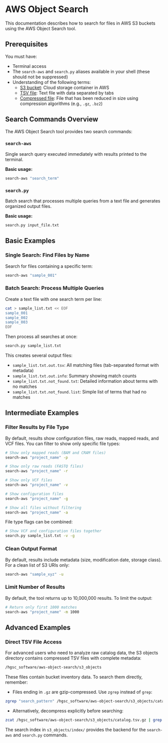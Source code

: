 # AWS Object Search

This documentation describes how to search for files in AWS S3 buckets using the AWS Object Search tool.

## Prerequisites

You must have:

- Terminal access
- The `search-aws` and `search.py` aliases available in your shell (these should not be suppressed)
- Understanding of the following terms:
  - [S3 bucket](https://en.wikipedia.org/wiki/Amazon_S3): Cloud storage container in AWS
  - [TSV file](https://en.wikipedia.org/wiki/Tab-separated_values): Text file with data separated by tabs
  - [Compressed file](https://en.wikipedia.org/wiki/Data_compression): File that has been reduced in size using compression algorithms (e.g., `.gz`, `.bz2`)

## Search Commands Overview

The AWS Object Search tool provides two search commands:

### `search-aws`
Single search query executed immediately with results printed to the terminal.

**Basic usage:**
```bash
search-aws "search_term"
```

### `search.py`
Batch search that processes multiple queries from a text file and generates organized output files.

**Basic usage:**
```bash
search.py input_file.txt
```

## Basic Examples

### Single Search: Find Files by Name

Search for files containing a specific term:

```bash
search-aws "sample_001"
```

### Batch Search: Process Multiple Queries

Create a text file with one search term per line:

```bash
cat > sample_list.txt << EOF
sample_001
sample_002
sample_003
EOF
```

Then process all searches at once:

```bash
search.py sample_list.txt
```

This creates several output files:
- `sample_list.txt.out.tsv`: All matching files (tab-separated format with metadata)
- `sample_list.txt.out.info`: Summary showing match counts
- `sample_list.txt.not_found.txt`: Detailed information about terms with no matches
- `sample_list.txt.not_found.list`: Simple list of terms that had no matches

## Intermediate Examples

### Filter Results by File Type

By default, results show configuration files, raw reads, mapped reads, and VCF files. You can filter to show only specific file types:

```bash
# Show only mapped reads (BAM and CRAM files)
search-aws "project_name" -p

# Show only raw reads (FASTQ files)
search-aws "project_name" -r

# Show only VCF files
search-aws "project_name" -v

# Show configuration files
search-aws "project_name" -g

# Show all files without filtering
search-aws "project_name" -a
```

File type flags can be combined:

```bash
# Show VCF and configuration files together
search.py sample_list.txt -v -g
```

### Clean Output Format

By default, results include metadata (size, modification date, storage class). For a clean list of S3 URIs only:

```bash
search-aws "sample_xyz" -u
```

### Limit Number of Results

By default, the tool returns up to 10,000,000 results. To limit the output:

```bash
# Return only first 1000 matches
search-aws "project_name" -m 1000
```

## Advanced Examples

### Direct TSV File Access

For advanced users who need to analyze raw catalog data, the S3 objects directory contains compressed TSV files with complete metadata:

```bash
/hgsc_software/aws-object-search/s3_objects
```

These files contain bucket inventory data. To search them directly, remember:

- Files ending in `.gz` are gzip-compressed. Use `zgrep` instead of `grep`:

```bash
zgrep "search_pattern" /hgsc_software/aws-object-search/s3_objects/catalog.tsv.gz
```

- Alternatively, decompress explicitly before searching:

```bash
zcat /hgsc_software/aws-object-search/s3_objects/catalog.tsv.gz | grep "search_pattern"
```

The search index in `s3_objects/index/` provides the backend for the `search-aws` and `search.py` commands.
